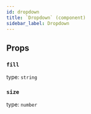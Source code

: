 ```yaml
---
id: dropdown
title: `Dropdown` (component)
sidebar_label: Dropdown
---
```



Props
-----

### `fill`

type: `string`


### `size`

type: `number`

